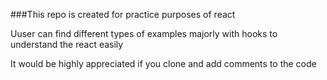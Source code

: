 ###This repo is created for practice purposes of react 

Uuser can find different types of examples majorly with hooks to understand the react easily

It would be highly appreciated if you clone and add comments to the code
